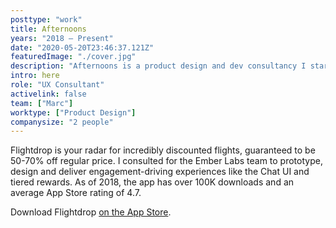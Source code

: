 ```yaml
---
posttype: "work"
title: Afternoons
years: "2018 – Present"
date: "2020-05-20T23:46:37.121Z"  
featuredImage: "./cover.jpg"
description: "Afternoons is a product design and dev consultancy I started with <a class='text-blue-500' href='https://www.linkedin.com/in/marc-debartolomeis-50b0614/'>Marc DeBartolomeis</a>. We did early product design and definition for a number of startups, among them <a class='text-blue-500' href='https://emberlabs.co'>EmberLabs</a>, <a class='text-blue-500' href='https://kribbz.me'>Kribbz<a/>, <a class='text-blue-500' href='https://corcus.io'>Corcus</a> and <a class='text-blue-500' href='https://heykangaroo.com'>Kangaroo</a>. Shown is the app <a class='text-blue-500' href='https://apps.apple.com/us/app/flightdrop-huge-flight-deals/id1325279425'>Flightdrop</a>."
intro: here
role: "UX Consultant"
activelink: false
team: ["Marc"]
worktype: ["Product Design"]
companysize: "2 people"
---
```


Flightdrop is your radar for incredibly discounted flights, guaranteed to be 50-70% off regular price. I consulted for the Ember Labs team to prototype, design and deliver engagement-driving experiences like the Chat UI and tiered rewards. As of 2018, the app has over 100K downloads and an average App Store rating of 4.7.

Download Flightdrop [on the App Store](https://apps.apple.com/us/app/flightdrop-huge-flight-deals/id1325279425).

